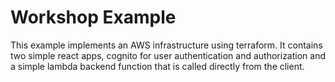 # Workshop Example

This example implements an AWS infrastructure using terraform. It contains two simple react apps, cognito for user authentication and authorization and a simple lambda backend function that is called directly from the client.

